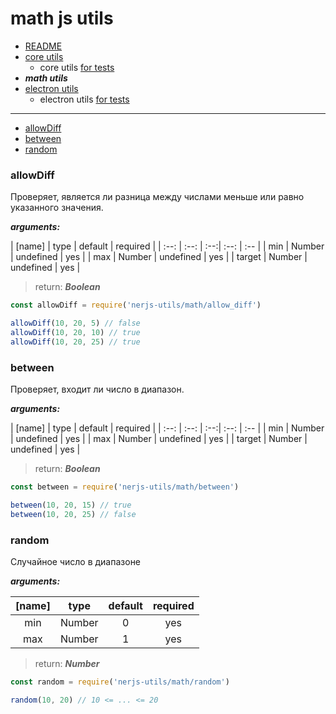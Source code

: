 # math js utils

- [README](../README.md)
- [core utils](./core.md#core-js-utils) 
  - core utils [for tests](./core.md#for-tests) 
- __***math utils***__
- [electron utils](./electron.md#electron-utils) 
  - electron utils [for tests](./electron.md#for-tests) 

***

- [allowDiff](#allowDiff)
- [between](#between)
- [random](#random)

### allowDiff 

Проверяет, является ли разница между числами меньше или равно указанного значения.


***arguments:***

| [name] | type | default | required |
| :--: | :--: | :--:| :--: | :-- | 
| min | Number | undefined | yes |
| max | Number | undefined | yes |
| target | Number | undefined | yes | 

> return: ***Boolean*** 

```js
const allowDiff = require('nerjs-utils/math/allow_diff')

allowDiff(10, 20, 5) // false
allowDiff(10, 20, 10) // true
allowDiff(10, 20, 25) // true
```

### between 

Проверяет, входит ли число в диапазон.


***arguments:***

| [name] | type | default | required |
| :--: | :--: | :--:| :--: | :-- | 
| min | Number | undefined | yes |
| max | Number | undefined | yes |
| target | Number | undefined | yes | 

> return: ***Boolean*** 

```js
const between = require('nerjs-utils/math/between')

between(10, 20, 15) // true
between(10, 20, 25) // false
```

### random

Случайное число в диапазоне 


***arguments:***

| [name] | type | default | required |
| :--: | :--: | :--:| :--: | 
| min | Number | 0 | yes | 
| max | Number | 1 | yes | 

> return: ***Number***

```js
const random = require('nerjs-utils/math/random')

random(10, 20) // 10 <= ... <= 20
```